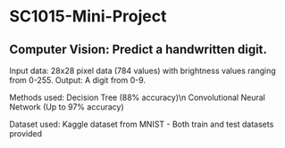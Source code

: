 # SC1015-Mini-Project
## Computer Vision: Predict a handwritten digit.
Input data: 28x28 pixel data (784 values) with brightness values ranging from 0-255.
Output: A digit from 0-9.

Methods used: 
Decision Tree (88% accuracy)\n
Convolutional Neural Network (Up to 97% accuracy)

Dataset used:
Kaggle dataset from MNIST - Both train and test datasets provided
